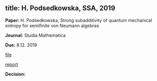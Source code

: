
title: H. Podsedkowska, SSA, 2019 
---

**Paper:** H. Podsedkowska, Strong subadditivity of quantum mechanical entropy for semifinite von Neumann algebras
  

**Journal:** Studia Mathematica

**Due:** 8.12. 2019

[file](podsedkowska2019/file.pdf)

[report](podsedkowska2019/report.pdf)

**Decision:**

